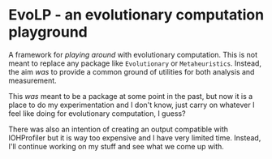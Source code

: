# EvoLP - an evolutionary computation playground

A framework for _playing around_ with evolutionary computation. This is not meant to replace any package like `Evolutionary` or `Metaheuristics`. Instead, the aim _was_ to provide a common ground of utilities for both analysis and measurement.

This _was_ meant to be a package at some point in the past, but now it is a place to do my experimentation and I don't know, just carry on whatever I feel like doing for evolutionary computation, I guess?

There was also an intention of creating an output compatible with IOHProfiler but it is way too expensive and I have very limited time.
Instead, I'll continue working on my stuff and see what we come up with.
